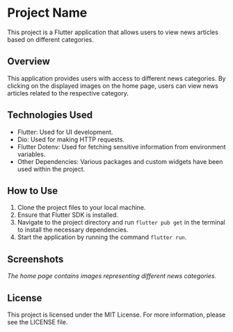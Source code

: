 Project Name
============

This project is a Flutter application that allows users to view news articles based on different categories.

Overview
--------

This application provides users with access to different news categories. By clicking on the displayed images on the home page, users can view news articles related to the respective category.

Technologies Used
-----------------

*   Flutter: Used for UI development.
*   Dio: Used for making HTTP requests.
*   Flutter Dotenv: Used for fetching sensitive information from environment variables.
*   Other Dependencies: Various packages and custom widgets have been used within the project.

How to Use
----------

1.  Clone the project files to your local machine.
2.  Ensure that Flutter SDK is installed.
3.  Navigate to the project directory and run `flutter pub get` in the terminal to install the necessary dependencies.
4.  Start the application by running the command `flutter run`.

Screenshots
-----------

_The home page contains images representing different news categories._

License
-------

This project is licensed under the MIT License. For more information, please see the LICENSE file.

